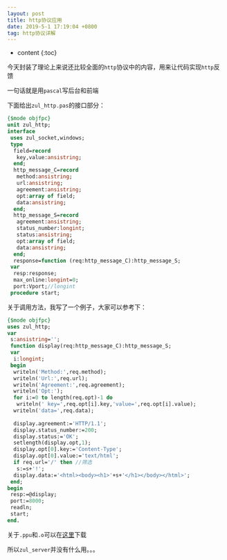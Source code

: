```yaml
---
layout: post
title: http协议应用
date: 2019-5-1 17:19:04 +0800
tag: http协议详解
---
```


* content
{:toc}

今天封装了理论上来说还比较全面的`http`协议中的内容，用来让代码实现`http`反馈

一句话就是用`pascal`写后台和前端

下面给出`zul_http.pas`的接口部分：

```pascal
{$mode objfpc}
unit zul_http;
interface
 uses zul_socket,windows;
 type
  field=record
   key,value:ansistring;
  end;
  http_message_C=record
   method:ansistring;
   url:ansistring;
   agreement:ansistring;
   opt:array of field;
   data:ansistring;
  end;
  http_message_S=record
   agreement:ansistring;
   status_number:longint;
   status:ansistring;
   opt:array of field;
   data:ansistring;
  end;
  response=function (req:http_message_C):http_message_S;
 var
  resp:response;
  max_online:longint=0;
  port:Vport;//longint
 procedure start;
```

关于调用方法，我写了一个例子，大家可以参考下：

```pascal
{$mode objfpc}
uses zul_http;
var
 s:ansistring='';
 function display(req:http_message_C):http_message_S;
 var
  i:longint;
 begin
  writeln('Method:',req.method);
  writeln('Url:',req.url);
  writeln('Agreement:',req.agreement);
  writeln('Opt:');
  for i:=0 to length(req.opt)-1 do
   writeln(' key=',req.opt[i].key,'value=',req.opt[i].value);
  writeln('data=',req.data);
  
  display.agreement:='HTTP/1.1';
  display.status_number:=200;
  display.status:='OK';
  setlength(display.opt,1);
  display.opt[0].key:='Content-Type';
  display.opt[0].value:='text/html';
  if req.url='/' then //筛选
   s:=s+'!';
  display.data:='<html><body><h1>'+s+'</h1></body></html>';
 end;
begin
 resp:=@display;
 port:=8000;
 readln;
 start;
end.
```

关于`.ppu`和`.o`可以在[这里](https://github.com/zhuchengyang0207/resource/tree/master/zul_http)下载

所以`zul_server`并没有什么用。。。